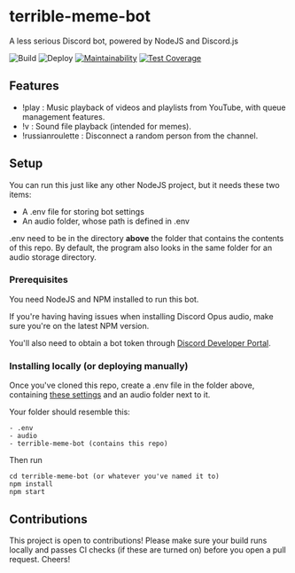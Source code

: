 # terrible-meme-bot
A less serious Discord bot, powered by NodeJS and Discord.js

![Build](https://api.travis-ci.org/Alex-CD/terrible-meme-bot.svg?branch=master)
![Deploy](https://github.com/Alex-CD/terrible-meme-bot/workflows/Deploy/badge.svg)
[![Maintainability](https://api.codeclimate.com/v1/badges/e6541edbf92bbba970ea/maintainability)](https://codeclimate.com/github/Alex-CD/terrible-meme-bot/maintainability)
[![Test Coverage](https://api.codeclimate.com/v1/badges/e6541edbf92bbba970ea/test_coverage)](https://codeclimate.com/github/Alex-CD/terrible-meme-bot/test_coverage)



## Features

- !play : Music playback of videos and playlists from YouTube, with queue management features.
- !v : Sound file playback (intended for memes).
- !russianroulette : Disconnect a random person from the channel.

## Setup

You can run this just like any other NodeJS project, but it needs these two items:

- A .env file for storing bot settings
- An audio folder, whose path is defined in .env

.env need to be in the directory **above** the folder that contains the contents of this repo. By default, the program also looks in the same folder for an audio storage directory.


### Prerequisites

You need NodeJS and NPM installed to run this bot.

If you're having having issues when installing Discord Opus audio, make sure you're on the latest NPM version.


You'll also need to obtain a bot token through [Discord Developer Portal](https://discordapp.com/developers/docs/intro).

### Installing locally (or deploying manually)

Once you've cloned this repo, create a .env file in the folder above, containing [these settings](https://gist.github.com/Alex-CD/b169aaf9c5f58b6c307f1810ba832e35) and an audio folder next to it.

Your folder should resemble this:

```
- .env
- audio
- terrible-meme-bot (contains this repo)
```


Then run


```
cd terrible-meme-bot (or whatever you've named it to)
npm install
npm start 

````


## Contributions

This project is open to contributions!
Please make sure your build runs locally and passes CI checks (if these are turned on) before you open a pull request.
Cheers!



